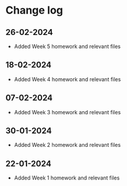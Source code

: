 # Change log

## 26-02-2024
- Added Week 5 homework and relevant files

## 18-02-2024
- Added Week 4 homework and relevant files

## 07-02-2024
- Added Week 3 homework and relevant files

## 30-01-2024
- Added Week 2 homework and relevant files

## 22-01-2024
- Added Week 1 homework and relevant files

